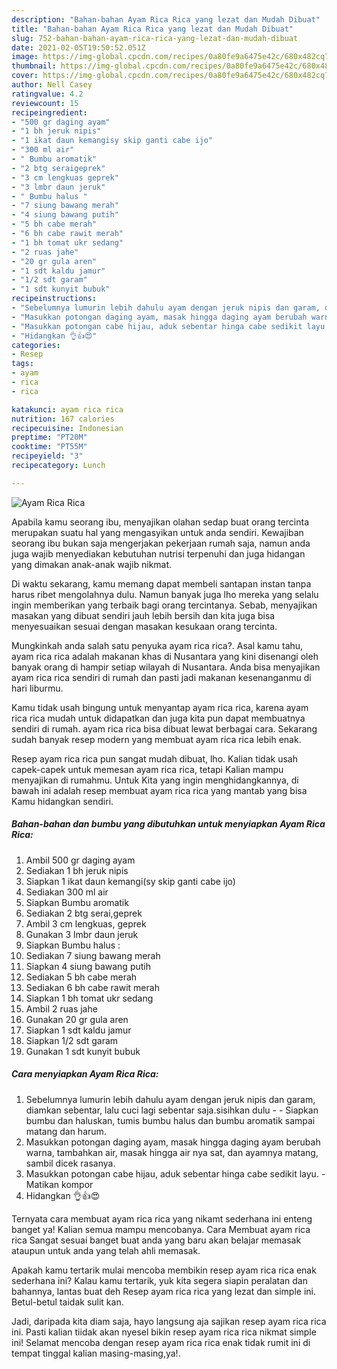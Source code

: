 ```yaml
---
description: "Bahan-bahan Ayam Rica Rica yang lezat dan Mudah Dibuat"
title: "Bahan-bahan Ayam Rica Rica yang lezat dan Mudah Dibuat"
slug: 752-bahan-bahan-ayam-rica-rica-yang-lezat-dan-mudah-dibuat
date: 2021-02-05T19:50:52.051Z
image: https://img-global.cpcdn.com/recipes/0a80fe9a6475e42c/680x482cq70/ayam-rica-rica-foto-resep-utama.jpg
thumbnail: https://img-global.cpcdn.com/recipes/0a80fe9a6475e42c/680x482cq70/ayam-rica-rica-foto-resep-utama.jpg
cover: https://img-global.cpcdn.com/recipes/0a80fe9a6475e42c/680x482cq70/ayam-rica-rica-foto-resep-utama.jpg
author: Nell Casey
ratingvalue: 4.2
reviewcount: 15
recipeingredient:
- "500 gr daging ayam"
- "1 bh jeruk nipis"
- "1 ikat daun kemangisy skip ganti cabe ijo"
- "300 ml air"
- " Bumbu aromatik"
- "2 btg seraigeprek"
- "3 cm lengkuas geprek"
- "3 lmbr daun jeruk"
- " Bumbu halus "
- "7 siung bawang merah"
- "4 siung bawang putih"
- "5 bh cabe merah"
- "6 bh cabe rawit merah"
- "1 bh tomat ukr sedang"
- "2 ruas jahe"
- "20 gr gula aren"
- "1 sdt kaldu jamur"
- "1/2 sdt garam"
- "1 sdt kunyit bubuk"
recipeinstructions:
- "Sebelumnya lumurin lebih dahulu ayam dengan jeruk nipis dan garam, diamkan sebentar, lalu cuci lagi sebentar saja.sisihkan dulu  Siapkan bumbu dan haluskan, tumis bumbu halus dan bumbu aromatik sampai matang dan harum."
- "Masukkan potongan daging ayam, masak hingga daging ayam berubah warna, tambahkan air, masak hingga air nya sat, dan ayamnya matang, sambil dicek rasanya."
- "Masukkan potongan cabe hijau, aduk sebentar hinga cabe sedikit layu.  Matikan kompor"
- "Hidangkan 👌👍😍"
categories:
- Resep
tags:
- ayam
- rica
- rica

katakunci: ayam rica rica 
nutrition: 167 calories
recipecuisine: Indonesian
preptime: "PT20M"
cooktime: "PT55M"
recipeyield: "3"
recipecategory: Lunch

---
```



![Ayam Rica Rica](https://img-global.cpcdn.com/recipes/0a80fe9a6475e42c/680x482cq70/ayam-rica-rica-foto-resep-utama.jpg)

Apabila kamu seorang ibu, menyajikan olahan sedap buat orang tercinta merupakan suatu hal yang mengasyikan untuk anda sendiri. Kewajiban seorang ibu bukan saja mengerjakan pekerjaan rumah saja, namun anda juga wajib menyediakan kebutuhan nutrisi terpenuhi dan juga hidangan yang dimakan anak-anak wajib nikmat.

Di waktu  sekarang, kamu memang dapat membeli santapan instan tanpa harus ribet mengolahnya dulu. Namun banyak juga lho mereka yang selalu ingin memberikan yang terbaik bagi orang tercintanya. Sebab, menyajikan masakan yang dibuat sendiri jauh lebih bersih dan kita juga bisa menyesuaikan sesuai dengan masakan kesukaan orang tercinta. 



Mungkinkah anda salah satu penyuka ayam rica rica?. Asal kamu tahu, ayam rica rica adalah makanan khas di Nusantara yang kini disenangi oleh banyak orang di hampir setiap wilayah di Nusantara. Anda bisa menyajikan ayam rica rica sendiri di rumah dan pasti jadi makanan kesenanganmu di hari liburmu.

Kamu tidak usah bingung untuk menyantap ayam rica rica, karena ayam rica rica mudah untuk didapatkan dan juga kita pun dapat membuatnya sendiri di rumah. ayam rica rica bisa dibuat lewat berbagai cara. Sekarang sudah banyak resep modern yang membuat ayam rica rica lebih enak.

Resep ayam rica rica pun sangat mudah dibuat, lho. Kalian tidak usah capek-capek untuk memesan ayam rica rica, tetapi Kalian mampu menyajikan di rumahmu. Untuk Kita yang ingin menghidangkannya, di bawah ini adalah resep membuat ayam rica rica yang mantab yang bisa Kamu hidangkan sendiri.

<!--inarticleads1-->

##### Bahan-bahan dan bumbu yang dibutuhkan untuk menyiapkan Ayam Rica Rica:

1. Ambil 500 gr daging ayam
1. Sediakan 1 bh jeruk nipis
1. Siapkan 1 ikat daun kemangi(sy skip ganti cabe ijo)
1. Sediakan 300 ml air
1. Siapkan  Bumbu aromatik
1. Sediakan 2 btg serai,geprek
1. Ambil 3 cm lengkuas, geprek
1. Gunakan 3 lmbr daun jeruk
1. Siapkan  Bumbu halus :
1. Sediakan 7 siung bawang merah
1. Siapkan 4 siung bawang putih
1. Sediakan 5 bh cabe merah
1. Sediakan 6 bh cabe rawit merah
1. Siapkan 1 bh tomat ukr sedang
1. Ambil 2 ruas jahe
1. Gunakan 20 gr gula aren
1. Siapkan 1 sdt kaldu jamur
1. Siapkan 1/2 sdt garam
1. Gunakan 1 sdt kunyit bubuk




<!--inarticleads2-->

##### Cara menyiapkan Ayam Rica Rica:

1. Sebelumnya lumurin lebih dahulu ayam dengan jeruk nipis dan garam, diamkan sebentar, lalu cuci lagi sebentar saja.sisihkan dulu -  - Siapkan bumbu dan haluskan, tumis bumbu halus dan bumbu aromatik sampai matang dan harum.
1. Masukkan potongan daging ayam, masak hingga daging ayam berubah warna, tambahkan air, masak hingga air nya sat, dan ayamnya matang, sambil dicek rasanya.
1. Masukkan potongan cabe hijau, aduk sebentar hinga cabe sedikit layu.  - Matikan kompor
1. Hidangkan 👌👍😍




Ternyata cara membuat ayam rica rica yang nikamt sederhana ini enteng banget ya! Kalian semua mampu mencobanya. Cara Membuat ayam rica rica Sangat sesuai banget buat anda yang baru akan belajar memasak ataupun untuk anda yang telah ahli memasak.

Apakah kamu tertarik mulai mencoba membikin resep ayam rica rica enak sederhana ini? Kalau kamu tertarik, yuk kita segera siapin peralatan dan bahannya, lantas buat deh Resep ayam rica rica yang lezat dan simple ini. Betul-betul taidak sulit kan. 

Jadi, daripada kita diam saja, hayo langsung aja sajikan resep ayam rica rica ini. Pasti kalian tiidak akan nyesel bikin resep ayam rica rica nikmat simple ini! Selamat mencoba dengan resep ayam rica rica enak tidak rumit ini di tempat tinggal kalian masing-masing,ya!.

